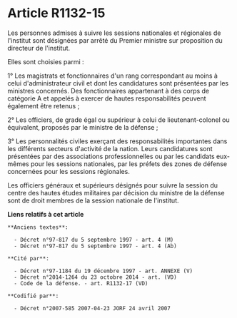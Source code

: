 # Article R1132-15

Les personnes admises à suivre les sessions nationales et régionales de l'institut sont désignées par arrêté du Premier
ministre sur proposition du directeur de l'institut.

Elles sont choisies parmi :

1° Les magistrats et fonctionnaires d'un rang correspondant au moins à celui d'administrateur civil et dont les candidatures
sont présentées par les ministres concernés. Des fonctionnaires appartenant à des corps de catégorie A et appelés à exercer
de hautes responsabilités peuvent également être retenus ;

2° Les officiers, de grade égal ou supérieur à celui de lieutenant-colonel ou équivalent, proposés par le ministre de la
défense ;

3° Les personnalités civiles exerçant des responsabilités importantes dans les différents secteurs d'activité de la nation.
Leurs candidatures sont présentées par des associations professionnelles ou par les candidats eux-mêmes pour les sessions
nationales, par les préfets des zones de défense concernées pour les sessions régionales.

Les officiers généraux et supérieurs désignés pour suivre la session du centre des hautes études militaires par décision du
ministre de la défense sont de droit membres de la session nationale de l'institut.

**Liens relatifs à cet article**

	**Anciens textes**:

	  - Décret n°97-817 du 5 septembre 1997 - art. 4 (M)
	  - Décret n°97-817 du 5 septembre 1997 - art. 4 (Ab)

	**Cité par**:

	  - Décret n°97-1184 du 19 décembre 1997 - art. ANNEXE (V)
	  - Décret n°2014-1264 du 23 octobre 2014 - art. (VD)
	  - Code de la défense. - art. R1132-17 (VD)

	**Codifié par**:

	  - Décret n°2007-585 2007-04-23 JORF 24 avril 2007

